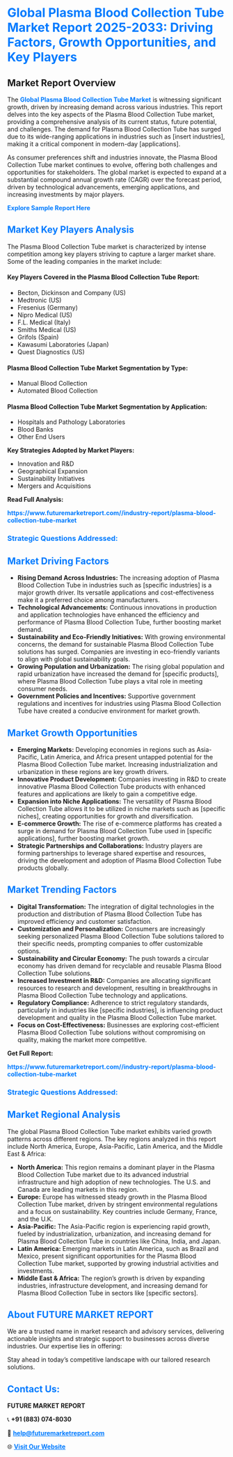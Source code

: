 <h1 style="color: #007BFF;">Global Plasma Blood Collection Tube Market Report 2025-2033: Driving Factors, Growth Opportunities, and Key Players</h1>

<section id="overview">
<h2>Market Report Overview</h2>
<p>The <a href="https://www.futuremarketreport.com//industry-report/plasma-blood-collection-tube-market" style="color: #007BFF; text-decoration: none;"><strong>Global Plasma Blood Collection Tube Market</strong></a> is witnessing significant growth, driven by increasing demand across various industries. This report delves into the key aspects of the Plasma Blood Collection Tube market, providing a comprehensive analysis of its current status, future potential, and challenges. The demand for Plasma Blood Collection Tube has surged due to its wide-ranging applications in industries such as [insert industries], making it a critical component in modern-day [applications].</p>
<p>As consumer preferences shift and industries innovate, the Plasma Blood Collection Tube market continues to evolve, offering both challenges and opportunities for stakeholders. The global market is expected to expand at a substantial compound annual growth rate (CAGR) over the forecast period, driven by technological advancements, emerging applications, and increasing investments by major players.</p>
</section>

<section id="overview">
<p><a href="https://www.futuremarketreport.com//request-sample/reportId=53567" style="color: #007BFF; text-decoration: none;"><strong>Explore Sample Report Here</strong></a></p>
</section>

<section id="key-players">
<h2 style="color: #007BFF;">Market Key Players Analysis</h2>
<p>The Plasma Blood Collection Tube market is characterized by intense competition among key players striving to capture a larger market share. Some of the leading companies in the market include:</p>
<h4>Key Players Covered in the Plasma Blood Collection Tube Report:</h4>
<ul><li>Becton, Dickinson and Company (US)</li><li>Medtronic (US)</li><li>Fresenius (Germany)</li><li>Nipro Medical (US)</li><li>F.L. Medical (Italy)</li><li>Smiths Medical (US)</li><li>Grifols (Spain)</li><li>Kawasumi Laboratories (Japan)</li><li>Quest Diagnostics (US)</li></ul>
<h4>Plasma Blood Collection Tube Market Segmentation by Type:</h4>
<ul><li>Manual Blood Collection</li><li>Automated Blood Collection</li></ul>

<h4>Plasma Blood Collection Tube Market Segmentation by Application:</h4>
<ul><li>Hospitals and Pathology Laboratories</li><li>Blood Banks</li><li>Other End Users</li></ul>
<p><strong>Key Strategies Adopted by Market Players:</strong></p>
<ul>
<li>Innovation and R&D</li>
<li>Geographical Expansion</li>
<li>Sustainability Initiatives</li>
<li>Mergers and Acquisitions</li>
</ul>
</section>

<section>
<p><strong>Read Full Analysis: </strong></p><a href="https://www.futuremarketreport.com//industry-report/plasma-blood-collection-tube-market" style="color: #007BFF; text-decoration: none;"><strong>https://www.futuremarketreport.com//industry-report/plasma-blood-collection-tube-market</strong></a>
<h3 style="color: #007BFF;">Strategic Questions Addressed:</h3>
</section>

<section id="driving-factors">
<h2 style="color: #007BFF;">Market Driving Factors</h2>
<ul>
<li><strong>Rising Demand Across Industries:</strong> The increasing adoption of Plasma Blood Collection Tube in industries such as [specific industries] is a major growth driver. Its versatile applications and cost-effectiveness make it a preferred choice among manufacturers.</li>
<li><strong>Technological Advancements:</strong> Continuous innovations in production and application technologies have enhanced the efficiency and performance of Plasma Blood Collection Tube, further boosting market demand.</li>
<li><strong>Sustainability and Eco-Friendly Initiatives:</strong> With growing environmental concerns, the demand for sustainable Plasma Blood Collection Tube solutions has surged. Companies are investing in eco-friendly variants to align with global sustainability goals.</li>
<li><strong>Growing Population and Urbanization:</strong> The rising global population and rapid urbanization have increased the demand for [specific products], where Plasma Blood Collection Tube plays a vital role in meeting consumer needs.</li>
<li><strong>Government Policies and Incentives:</strong> Supportive government regulations and incentives for industries using Plasma Blood Collection Tube have created a conducive environment for market growth.</li>
</ul>
</section>

<section id="growth-opportunities">
<h2 style="color: #007BFF;">Market Growth Opportunities</h2>
<ul>
<li><strong>Emerging Markets:</strong> Developing economies in regions such as Asia-Pacific, Latin America, and Africa present untapped potential for the Plasma Blood Collection Tube market. Increasing industrialization and urbanization in these regions are key growth drivers.</li>
<li><strong>Innovative Product Development:</strong> Companies investing in R&D to create innovative Plasma Blood Collection Tube products with enhanced features and applications are likely to gain a competitive edge.</li>
<li><strong>Expansion into Niche Applications:</strong> The versatility of Plasma Blood Collection Tube allows it to be utilized in niche markets such as [specific niches], creating opportunities for growth and diversification.</li>
<li><strong>E-commerce Growth:</strong> The rise of e-commerce platforms has created a surge in demand for Plasma Blood Collection Tube used in [specific applications], further boosting market growth.</li>
<li><strong>Strategic Partnerships and Collaborations:</strong> Industry players are forming partnerships to leverage shared expertise and resources, driving the development and adoption of Plasma Blood Collection Tube products globally.</li>
</ul>
</section>

<section id="trending-factors">
<h2 style="color: #007BFF;">Market Trending Factors</h2>
<ul>
<li><strong>Digital Transformation:</strong> The integration of digital technologies in the production and distribution of Plasma Blood Collection Tube has improved efficiency and customer satisfaction.</li>
<li><strong>Customization and Personalization:</strong> Consumers are increasingly seeking personalized Plasma Blood Collection Tube solutions tailored to their specific needs, prompting companies to offer customizable options.</li>
<li><strong>Sustainability and Circular Economy:</strong> The push towards a circular economy has driven demand for recyclable and reusable Plasma Blood Collection Tube solutions.</li>
<li><strong>Increased Investment in R&D:</strong> Companies are allocating significant resources to research and development, resulting in breakthroughs in Plasma Blood Collection Tube technology and applications.</li>
<li><strong>Regulatory Compliance:</strong> Adherence to strict regulatory standards, particularly in industries like [specific industries], is influencing product development and quality in the Plasma Blood Collection Tube market.</li>
<li><strong>Focus on Cost-Effectiveness:</strong> Businesses are exploring cost-efficient Plasma Blood Collection Tube solutions without compromising on quality, making the market more competitive.</li>
</ul>
</section>

<section>
<p><strong>Get Full Report: </strong></p><a href="https://www.futuremarketreport.com//industry-report/plasma-blood-collection-tube-market" style="color: #007BFF; text-decoration: none;"><strong>https://www.futuremarketreport.com//industry-report/plasma-blood-collection-tube-market</strong></a>
<h3 style="color: #007BFF;">Strategic Questions Addressed:</h3>
</section>


<section id="regional-analysis">
<h2 style="color: #007BFF;">Market Regional Analysis</h2>
<p>The global Plasma Blood Collection Tube market exhibits varied growth patterns across different regions. The key regions analyzed in this report include North America, Europe, Asia-Pacific, Latin America, and the Middle East & Africa:</p>
<ul>
<li><strong>North America:</strong> This region remains a dominant player in the Plasma Blood Collection Tube market due to its advanced industrial infrastructure and high adoption of new technologies. The U.S. and Canada are leading markets in this region.</li>
<li><strong>Europe:</strong> Europe has witnessed steady growth in the Plasma Blood Collection Tube market, driven by stringent environmental regulations and a focus on sustainability. Key countries include Germany, France, and the U.K.</li>
<li><strong>Asia-Pacific:</strong> The Asia-Pacific region is experiencing rapid growth, fueled by industrialization, urbanization, and increasing demand for Plasma Blood Collection Tube in countries like China, India, and Japan.</li>
<li><strong>Latin America:</strong> Emerging markets in Latin America, such as Brazil and Mexico, present significant opportunities for the Plasma Blood Collection Tube market, supported by growing industrial activities and investments.</li>
<li><strong>Middle East & Africa:</strong> The region’s growth is driven by expanding industries, infrastructure development, and increasing demand for Plasma Blood Collection Tube in sectors like [specific sectors].</li>
</ul>
</section>

<footer>
<h2 style="color: #007BFF;">About FUTURE MARKET REPORT</h2>
<p>We are a trusted name in market research and advisory services, delivering actionable insights and strategic support to businesses across diverse industries. Our expertise lies in offering:</p>

<p>Stay ahead in today’s competitive landscape with our tailored research solutions.</p>

<h2 style="color: #007BFF;">Contact Us:</h2>
<p><strong>FUTURE MARKET REPORT</strong></p>
<p>📞 <strong>+91 (883) 074-8030</strong></p>
<p>📧 <strong><a href="mailto:help@futuremarketreport.com" style="color: #007BFF;">help@futuremarketreport.com</a></strong></p>
<p>🌐 <strong><a href="https://www.futuremarketreport.com/" style="color: #007BFF;">Visit Our Website</a></strong></p>
</footer>